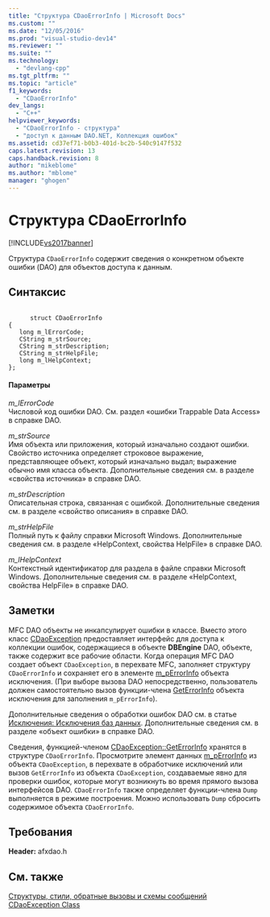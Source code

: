 ```yaml
---
title: "Структура CDaoErrorInfo | Microsoft Docs"
ms.custom: ""
ms.date: "12/05/2016"
ms.prod: "visual-studio-dev14"
ms.reviewer: ""
ms.suite: ""
ms.technology: 
  - "devlang-cpp"
ms.tgt_pltfrm: ""
ms.topic: "article"
f1_keywords: 
  - "CDaoErrorInfo"
dev_langs: 
  - "C++"
helpviewer_keywords: 
  - "CDaoErrorInfo - структура"
  - "доступ к данным DAO.NET, Коллекция ошибок"
ms.assetid: cd37ef71-b0b3-401d-bc2b-540c9147f532
caps.latest.revision: 13
caps.handback.revision: 8
author: "mikeblome"
ms.author: "mblome"
manager: "ghogen"
---
```

# Структура CDaoErrorInfo
[!INCLUDE[vs2017banner](../../assembler/inline/includes/vs2017banner.md)]

Структура `CDaoErrorInfo` содержит сведения о конкретном объекте ошибки \(DAO\) для объектов доступа к данным.  
  
## Синтаксис  
  
```  
  
      struct CDaoErrorInfo  
{  
   long m_lErrorCode;  
   CString m_strSource;  
   CString m_strDescription;  
   CString m_strHelpFile;  
   long m_lHelpContext;  
};  
```  
  
#### Параметры  
 *m\_lErrorCode*  
 Числовой код ошибки DAO.  См. раздел «ошибки Trappable Data Access» в справке DAO.  
  
 *m\_strSource*  
 Имя объекта или приложения, который изначально создают ошибки.  Свойство источника определяет строковое выражение, представляющее объект, который изначально выдал; выражение обычно имя класса объекта.  Дополнительные сведения см. в разделе «свойства источника» в справке DAO.  
  
 *m\_strDescription*  
 Описательная строка, связанная с ошибкой.  Дополнительные сведения см. в разделе «свойство описания» в справке DAO.  
  
 *m\_strHelpFile*  
 Полный путь к файлу справки Microsoft Windows.  Дополнительные сведения см. в разделе «HelpContext, свойства HelpFile» в справке DAO.  
  
 *m\_lHelpContext*  
 Контекстный идентификатор для раздела в файле справки Microsoft Windows.  Дополнительные сведения см. в разделе «HelpContext, свойства HelpFile» в справке DAO.  
  
## Заметки  
 MFC DAO объекты не инкапсулирует ошибки в классе.  Вместо этого класс [CDaoException](../../mfc/reference/cdaoexception-class.md) предоставляет интерфейс для доступа к коллекции ошибок, содержащиеся в объекте **DBEngine**  DAO, объекте, также содержит все рабочие области.  Когда операция MFC DAO создает объект `CDaoException`, в перехвате MFC, заполняет структуру `CDaoErrorInfo` и сохраняет его в элементе [m\_pErrorInfo](../Topic/CDaoException::m_pErrorInfo.md) объекта исключения. \(При выборе вызова DAO непосредственно, пользователь должен самостоятельно вызов функции\-члена [GetErrorInfo](../Topic/CDaoException::GetErrorInfo.md) объекта исключения для заполнения `m_pErrorInfo`\).  
  
 Дополнительные сведения о обработки ошибок DAO см. в статье [Исключения: Исключения баз данных](../../mfc/exceptions-database-exceptions.md).  Дополнительные сведения см. в разделе «объект ошибки» в справке DAO.  
  
 Сведения, функцией\-членом [CDaoException::GetErrorInfo](../Topic/CDaoException::GetErrorInfo.md) хранятся в структуре `CDaoErrorInfo`.  Просмотрите элемент данных [m\_pErrorInfo](../Topic/CDaoException::m_pErrorInfo.md) из объекта `CDaoException`, в перехвате в обработчике исключений или вызов `GetErrorInfo` из объекта `CDaoException`, создаваемые явно для проверки ошибок, которые могут возникнуть во время прямого вызова интерфейсов DAO.  `CDaoErrorInfo` также определяет функции\-члена `Dump` выполняется в режиме построения.  Можно использовать `Dump` сбросить содержимое объекта `CDaoErrorInfo`.  
  
## Требования  
 **Header:** afxdao.h  
  
## См. также  
 [Структуры, стили, обратные вызовы и схемы сообщений](../../mfc/reference/structures-styles-callbacks-and-message-maps.md)   
 [CDaoException Class](../../mfc/reference/cdaoexception-class.md)